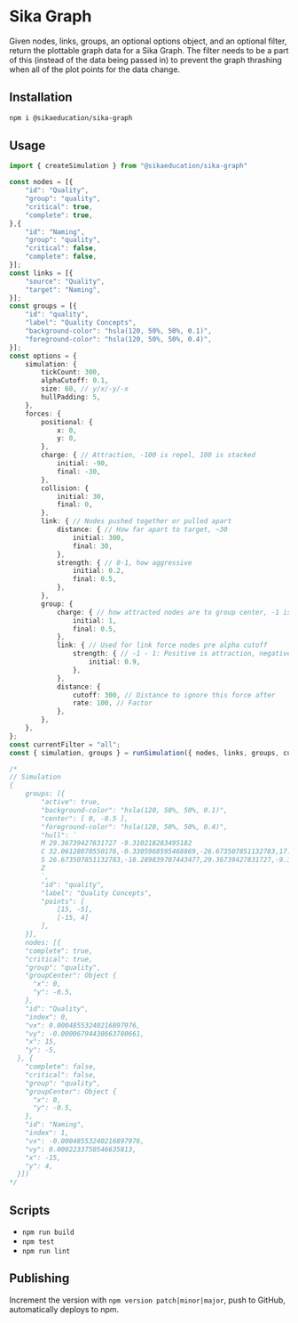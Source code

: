 # Sika Graph

Given nodes, links, groups, an optional options object, and an optional filter, return the plottable graph data for a Sika Graph. The filter needs to be a part of this (instead of the data being passed in) to prevent the graph thrashing when all of the plot points for the data change.

## Installation

```bash
npm i @sikaeducation/sika-graph
```

## Usage

```typescript
import { createSimulation } from "@sikaeducation/sika-graph"

const nodes = [{
	"id": "Quality",
	"group": "quality",
	"critical": true,
	"complete": true,
},{
	"id": "Naming",
	"group": "quality",
	"critical": false,
	"complete": false,
}];
const links = [{
	"source": "Quality",
	"target": "Naming",
}];
const groups = [{
	"id": "quality",
	"label": "Quality Concepts",
	"background-color": "hsla(120, 50%, 50%, 0.1)",
	"foreground-color": "hsla(120, 50%, 50%, 0.4)",
}];
const options = {
	simulation: {
		tickCount: 300,
		alphaCutoff: 0.1,
		size: 60, // y/x/-y/-x
		hullPadding: 5,
	},
	forces: {
		positional: {
			x: 0,
			y: 0,
		},
		charge: { // Attraction, -100 is repel, 100 is stacked
			initial: -90,
			final: -30,
		},
		collision: {
			initial: 30,
			final: 0,
		},
		link: { // Nodes pushed together or pulled apart
			distance: { // How far apart to target, ~30
				initial: 300,
				final: 30,
			},
			strength: { // 0-1, how aggressive
				initial: 0.2,
				final: 0.5,
			},
		},
		group: {
			charge: { // how attracted nodes are to group center, -1 is repulsion, 0 is no attraction, 1 is pinned to center
				initial: 1,
				final: 0.5,
			},
			link: { // Used for link force nodes pre alpha cutoff
				strength: { // -1 - 1: Positive is attraction, negative is repulsion
					initial: 0.9,
				},
			},
			distance: {
				cutoff: 300, // Distance to ignore this force after
				rate: 100, // Factor
			},
		},
	},
};
const currentFilter = "all";
const { simulation, groups } = runSimulation({ nodes, links, groups, currentFilter });

/*
// Simulation
{
	groups: [{
		"active": true,
		"background-color": "hsla(120, 50%, 50%, 0.1)",
		"center": [ 0, -0.5 ],
		"foreground-color": "hsla(120, 50%, 50%, 0.4)",
		"hull": `
		M 29.36739427831727 -9.310218283495182
		C 32.06128070550176,-0.3305968595468869,-26.673507851132783,17.289839707443477,-29.36739427831727,8.310218283495182
		S 26.673507851132783,-18.289839707443477,29.36739427831727,-9.310218283495182
		Z
		`,
		"id": "quality",
		"label": "Quality Concepts",
		"points": [
			[15, -5],
			[-15, 4]
		],
	}],
	nodes: [{
    "complete": true,
    "critical": true,
    "group": "quality",
    "groupCenter": Object {
      "x": 0,
      "y": -0.5,
    },
    "id": "Quality",
    "index": 0,
    "vx": 0.00048553240216897976,
    "vy": -0.00006794438663780661,
    "x": 15,
    "y": -5,
  }, {
    "complete": false,
    "critical": false,
    "group": "quality",
    "groupCenter": Object {
      "x": 0,
      "y": -0.5,
    },
    "id": "Naming",
    "index": 1,
    "vx": -0.00048553240216897976,
    "vy": 0.0002233750546635813,
    "x": -15,
    "y": 4,
  }])
*/
```

## Scripts

* `npm run build`
* `npm test`
* `npm run lint`

## Publishing

Increment the version with `npm version patch|minor|major`, push to GitHub, automatically deploys to npm.
